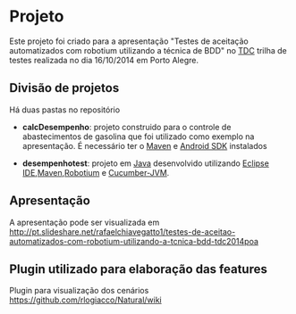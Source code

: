 Projeto
========= 
Este projeto foi criado para a apresentação "Testes de aceitação automatizados com robotium utilizando a técnica de BDD" no [TDC] trilha de testes realizada no dia 16/10/2014 em Porto Alegre.


Divisão de projetos
----
Há duas pastas no repositório
 * **calcDesempenho**: projeto construido para o controle de abastecimentos de gasolina que foi utilizado como exemplo na apresentação. É necessário ter o [Maven] e [Android SDK] instalados
 
 * **desempenhotest**: projeto em [Java] desenvolvido utilizando [Eclipse IDE],[Maven],[Robotium] e [Cucumber-JVM].
 

Apresentação
-----

A apresentação pode ser visualizada em http://pt.slideshare.net/rafaelchiavegatto1/testes-de-aceitao-automatizados-com-robotium-utilizando-a-tcnica-bdd-tdc2014poa

Plugin utilizado para elaboração das features
-----

Plugin para visualização dos cenários https://github.com/rlogiacco/Natural/wiki

[TDC]:http://www.thedevelopersconference.com.br/tdc/2014/portoalegre/trilha-testes
[Robotium]:https://code.google.com/p/robotium/
[Cucumber-JVM]:https://github.com/cucumber/cucumber-jvm
[Java]:http://www.oracle.com/technetwork/java/javase/downloads/jdk7-downloads-1880260.html?ssSourceSiteId=otnpt
[Eclipse IDE]:http://www.eclipse.org/home/index.php
[Maven]:http://maven.apache.org
[Android SDK]: https://developer.android.com/sdk/index.html?hl=i
